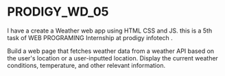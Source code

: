 # PRODIGY_WD_05
I have a create a Weather web app using HTML CSS and JS. this is a 5th task of WEB PROGRAMING  Internship at prodigy infotech .

Build a web page that fetches weather data from a weather API based on the user's location or a user-inputted location. Display the current weather conditions, temperature, and other relevant information.
